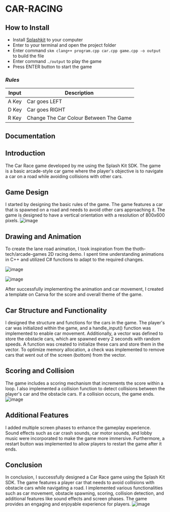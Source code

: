 # CAR-RACING

## How to Install

- Install [Splashkit](https://www.splashkit.io) to your computer
- Enter to your terminal and open the project folder
- Enter command `skm clang++ program.cpp car.cpp game.cpp -o output` to build the file
- Enter command `./output` to play the game
- Press ENTER button to start the game

### *Rules*

| Input | Description |
| --- | ----------- |
| A Key | Car goes LEFT |
| D Key | Car goes RIGHT |
| R Key | Change The Car Colour Between The Game |

## Documentation

## Introduction

The Car Race game developed by me using the Splash Kit SDK. The game is a basic arcade-style car game where the player's objective is to navigate a car on a road while avoiding collisions with other cars.

## Game Design

I started by designing the basic rules of the game. The game features a car that is spawned on a road and needs to avoid other cars approaching it. The game is designed to have a vertical orientation with a resolution of 800x600 pixels.
![image](https://github.com/KhushiLaddi08/arcade-games/assets/113286899/9f3cec55-f7bb-4d40-a855-a7fa24dec69d)

## Drawing and Animation

To create the lane road animation, I took inspiration from the thoth-tech/arcade-games 2D racing demo. I spent time understanding animations in C++ and utilized C# functions to adapt to the required changes.

![image](https://github.com/KhushiLaddi08/arcade-games/assets/113286899/e26c7900-4e40-42f2-b3ca-4b24de0b570e)

![image](https://github.com/KhushiLaddi08/arcade-games/assets/113286899/2937ad15-4fbb-4852-a4db-042e61ab7b13)

After successfully implementing the animation and car movement, I created a template on Canva for the score and overall theme of the game.

## Car Structure and Functionality

I designed the structure and functions for the cars in the game. The player's car was initialized within the game, and a handle_input() function was implemented to enable car movement. Additionally, a vector was defined to store the obstacle cars, which are spawned every 2 seconds with random speeds. A function was created to initialize these cars and store them in the vector. To optimize memory allocation, a check was implemented to remove cars that went out of the screen (bottom) from the vector.

## Scoring and Collision

The game includes a scoring mechanism that increments the score within a loop. I also implemented a collision function to detect collisions between the player's car and the obstacle cars. If a collision occurs, the game ends.
![image](https://github.com/KhushiLaddi08/arcade-games/assets/113286899/ef01ef6e-aa50-4935-8a3e-a85b77995c2e)

## Additional Features

I added multiple screen phases to enhance the gameplay experience. Sound effects such as car crash sounds, car motor sounds, and lobby music were incorporated to make the game more immersive. Furthermore, a restart button was implemented to allow players to restart the game after it ends.

## Conclusion

In conclusion, I successfully designed a Car Race game using the Splash Kit SDK. The game features a player car that needs to avoid collisions with obstacle cars while navigating a road. I implemented various functionalities such as car movement, obstacle spawning, scoring, collision detection, and additional features like sound effects and screen phases. The game provides an engaging and enjoyable experience for players.
![image](https://github.com/KhushiLaddi08/arcade-games/assets/113286899/fcb84b21-9a3d-4e3e-9ac3-d292c616ca34)
